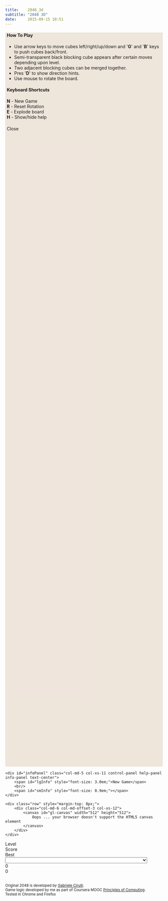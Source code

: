 ```yaml
---
title:    2048_3d
subtitle: "2048 3D"
date:     2015-09-15 10:51
---
```


<div class="row" style="position: relative;">
    <div id="helpPanel" class="col-md-5 col-xs-11 control-panel help-panel" style="height: 60%; padding: 0px 5px; z-index: 2; background-color: rgba(238, 228, 218, 0.95);">
        <div class="row">
            <div class="text-center"><h4><b>How To Play</b></h4></div>
            <div class="col-md-12 small-font-for-xs">
                <ul class="fa-ul">
                    <li><i class="fa-li fa fa-cube"></i> Use arrow keys to move cubes left/right/up/down and '<b>G</b>' and '<b>B</b>' keys to push cubes back/front.</li>
                    <li><i class="fa-li fa fa-cube"></i> Semi-transparent black blocking cube appears after certain moves depending upon level.</li>
                    <li><i class="fa-li fa fa-cube"></i> Two adjacent blocking cubes can be merged together.</li>
                    <li><i class="fa-li fa fa-cube"></i> Pres '<b>D</b>' to show direction hints.</li>
                    <li><i class="fa-li fa fa-cube"></i> Use mouse to rotate the board.</li>
                </ul>
            </div>
        </div>
        <div class="row hide-for-xs">
            <div class="row text-center"><h4><b>Keyboard Shortcuts</b></h4></div>
            <div class="col-xs-6">
                <div class="row">
                    <div class="col-xs-10 col-xs-offset-1">
                        <b>N</b> - New Game
                    </div>
                </div>
                <div class="row">
                    <div class="col-xs-10 col-xs-offset-1">
                        <b>R</b> - Reset Rotation
                    </div>
                </div>
            </div>
            <div class="col-xs-6">
                <div class="row">
                    <div class="col-xs-10 col-xs-offset-1">
                        <b>E</b> - Explode board
                    </div>
                </div>
                <div class="row">
                    <div class="col-xs-10 col-xs-offset-1">
                        <b>H</b> - Show/hide help
                    </div>
                </div>
             </div>
        </div>
        <div class="row text-center" style="padding-top: 20px;">
            <span title="Close" class="control-panel-title span-button" onclick="toggleControls('helpPanel')">
                <i class="fa fa-times-circle-o fa-fw"></i> Close <i class="fa fa-times-circle-o fa-fw"></i>
            </span>
        </div>
    </div>
    
    <div id="infoPanel" class="col-md-5 col-xs-11 control-panel help-panel info-panel text-center">
        <span id="lgInfo" style="font-size: 3.0em;">New Game</span>
        <br/>
        <span id="smInfo" style="font-size: 0.9em;"></span>
    </div>
    
    <div class="row" style="margin-top: 0px;">
        <div class="col-md-6 col-md-offset-3 col-xs-12">
            <canvas id="gl-canvas" width="512" height="512">
                Oops ... your browser doesn't support the HTML5 canvas element
            </canvas>
        </div>
    </div>
</div>


<div class="row">
    <div class="col-md-6 col-md-offset-3 col-xs-12 text-center">
        <div class="row" style="padding: 0px;">
            <div class="col-md-12 score-info">
                <div class="col-xs-4">
                    Level
                </div>
                <div class="col-xs-4">
                    Score
                </div>
                <div class="col-xs-4">
                    Best
                </div>
            </div>
        </div>
        <div class="row" style="padding: 0px;">
            <div class="col-md-12 score-info">
                <div class="col-xs-4">
                    <select id="levelSelector" onchange="setLevel(this.value)" style="width: 90%"></select>
                </div>
                <div class="col-xs-4">
                    <span id="scoreInfo">0</span>
                </div>
                <div class="col-xs-4">
                    <span id="bestInfo">0</span>
                </div>
            </div>
        </div>
    </div>
</div>

<div class="row" style="padding-top: 30px;">
    <div class="col-md-12 text-center">
        <small>Original 2048 is developed by <a href="http://gabrielecirulli.github.io/2048/">Gabriele Cirulli</a>.</small><br/>
        <small>Game logic developed by me as part of Coursera MOOC <a href="https://www.coursera.org/course/principlescomputing1">Principles of Computing</a>.</small><br/>
        <small>Tested in Chrome and Firefox</small><br/><br/>
    </div>
</div>